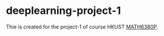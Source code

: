 # deeplearning-project-1

Thie is created for the project-1 of course HKUST [MATH6380P](http://deeplearning-math.github.io).
